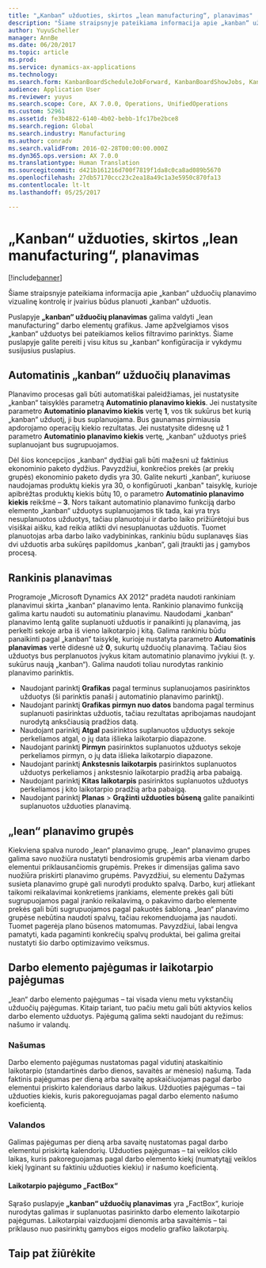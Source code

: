 ```yaml
---
title: "„Kanban“ užduoties, skirtos „lean manufacturing“, planavimas"
description: "Šiame straipsnyje pateikiama informacija apie „kanban“ užduočių planavimo vizualinę kontrolę ir įvairius būdus planuoti „kanban“ užduotis."
author: YuyuScheller
manager: AnnBe
ms.date: 06/20/2017
ms.topic: article
ms.prod: 
ms.service: dynamics-ax-applications
ms.technology: 
ms.search.form: KanbanBoardScheduleJobForward, KanbanBoardShowJobs, KanbanJobSchedulingListPage
audience: Application User
ms.reviewer: yuyus
ms.search.scope: Core, AX 7.0.0, Operations, UnifiedOperations
ms.custom: 52961
ms.assetid: fe3b4822-6140-4b02-bebb-1fc17be2bce8
ms.search.region: Global
ms.search.industry: Manufacturing
ms.author: conradv
ms.search.validFrom: 2016-02-28T00:00:00.000Z
ms.dyn365.ops.version: AX 7.0.0
ms.translationtype: Human Translation
ms.sourcegitcommit: d421b161216d700f7819f1da8c0ca8ad089b5670
ms.openlocfilehash: 27db57170ccc23c2ea18a49c1a3e5950c870fa13
ms.contentlocale: lt-lt
ms.lasthandoff: 05/25/2017

---
```


# <a name="kanban-job-scheduling-for-lean-manufacturing"></a>„Kanban“ užduoties, skirtos „lean manufacturing“, planavimas

[!include[banner](../includes/banner.md)]


Šiame straipsnyje pateikiama informacija apie „kanban“ užduočių planavimo vizualinę kontrolę ir įvairius būdus planuoti „kanban“ užduotis.  

Puslapyje **„kanban“ užduočių planavimas** galima valdyti „lean manufacturing“ darbo elementų grafikus. Jame apžvelgiamos visos „kanban“ užduotys bei pateikiamos kelios filtravimo parinktys. Šiame puslapyje galite pereiti į visu kitus su „kanban“ konfigūracija ir vykdymu susijusius puslapius.

## <a name="automatic-scheduling-of-kanban-jobs"></a>Automatinis „kanban“ užduočių planavimas
Planavimo procesas gali būti automatiškai paleidžiamas, jei nustatysite „kanban“ taisyklės parametrą **Automatinio planavimo kiekis**. Jei nustatysite parametro **Automatinio planavimo kiekis** vertę **1**, vos tik sukūrus bet kurią „kanban“ užduotį, ji bus suplanuojama. Bus gaunamas pirmiausia apdorojamo operacijų kiekio rezultatas. Jei nustatysite didesnę už 1 parametro **Automatinio planavimo kiekis** vertę, „kanban“ užduotys prieš suplanuojant bus sugrupuojamos. 

Dėl šios koncepcijos „kanban“ dydžiai gali būti mažesni už faktinius ekonominio paketo dydžius. Pavyzdžiui, konkrečios prekės (ar prekių grupės) ekonominio paketo dydis yra 30. Galite nekurti „kanban“, kuriuose naudojamas produktų kiekis yra 30, o konfigūruoti „kanban" taisyklę, kurioje apibrėžtas produktų kiekis būtų 10, o parametro **Automatinio planavimo kiekis** reikšmė – **3**. Nors taikant automatinio planavimo funkciją darbo elemento „kanban“ užduotys suplanuojamos tik tada, kai yra trys nesuplanuotos užduotys, tačiau planuotojui ir darbo laiko prižiūrėtojui bus visiškai aišku, kad reikia atlikti dvi nesuplanuotas užduotis. Tuomet planuotojas arba darbo laiko vadybininkas, rankiniu būdu suplanavęs šias dvi užduotis arba sukūręs papildomus „kanban“, gali įtraukti jas į gamybos procesą.

## <a name="manual-scheduling"></a>Rankinis planavimas
Programoje „Microsoft Dynamics AX 2012“ pradėta naudoti rankiniam planavimui skirta „kanban“ planavimo lenta. Rankinio planavimo funkciją galima kartu naudoti su automatiniu planavimu. Naudodami „kanban“ planavimo lentą galite suplanuoti užduotis ir panaikinti jų planavimą, jas perkelti sekoje arba iš vieno laikotarpio į kitą. Galima rankiniu būdu panaikinti pagal „kanban“ taisyklę, kurioje nustatyta parametro **Automatinis planavimas** vertė didesnė už **0**, sukurtų užduočių planavimą. Tačiau šios užduotys bus perplanuotos įvykus kitam automatinio planavimo įvykiui (t. y. sukūrus naują „kanban“). Galima naudoti toliau nurodytas rankinio planavimo parinktis.

-   Naudojant parinktį **Grafikas** pagal terminus suplanuojamos pasirinktos užduotys (ši parinktis panaši į automatinio planavimo parinktį).
-   Naudojant parinktį **Grafikas pirmyn nuo datos** bandoma pagal terminus suplanuoti pasirinktas užduotis, tačiau rezultatas apribojamas naudojant nurodytą anksčiausią pradžios datą.
-   Naudojant parinktį **Atgal** pasirinktos suplanuotos užduotys sekoje perkeliamos atgal, o jų data išlieka laikotarpio diapazone.
-   Naudojant parinktį **Pirmyn** pasirinktos suplanuotos užduotys sekoje perkeliamos pirmyn, o jų data išlieka laikotarpio diapazone.
-   Naudojant parinktį **Ankstesnis laikotarpis** pasirinktos suplanuotos užduotys perkeliamos į ankstesnio laikotarpio pradžią arba pabaigą.
-   Naudojant parinktį **Kitas laikotarpis** pasirinktos suplanuotos užduotys perkeliamos į kito laikotarpio pradžią arba pabaigą.
-   Naudojant parinktį **Planas** &gt; **Grąžinti užduoties būseną** galite panaikinti suplanuotos užduoties planavimą.

## <a name="lean-scheduling-groups"></a>„lean“ planavimo grupės
Kiekviena spalva nurodo „lean“ planavimo grupę. „lean“ planavimo grupes galima savo nuožiūra nustatyti bendrosiomis grupėmis arba vienam darbo elementui priklausančiomis grupėmis. Prekes ir dimensijas galima savo nuožiūra priskirti planavimo grupėms. Pavyzdžiui, su elementu Dažymas susieta planavimo grupė gali nurodyti produkto spalvą. Darbo, kurį atliekant taikomi reikalavimai konkretiems įrankiams, elemente prekės gali būti sugrupuojamos pagal įrankio reikalavimą, o pakavimo darbo elemente prekės gali būti sugrupuojamos pagal pakuotės šabloną. „lean“ planavimo grupėse nebūtina naudoti spalvų, tačiau rekomenduojama jas naudoti. Tuomet pagerėja plano būsenos matomumas. Pavyzdžiui, labai lengva pamatyti, kada pagaminti konkrečių spalvų produktai, bei galima greitai nustatyti šio darbo optimizavimo veiksmus.

## <a name="work-cell-capacity-and-period-capacity"></a>Darbo elemento pajėgumas ir laikotarpio pajėgumas
„lean“ darbo elemento pajėgumas – tai visada vienu metu vykstančių užduočių pajėgumas. Kitaip tariant, tuo pačiu metu gali būti aktyvios kelios darbo elemento užduotys. Pajėgumą galima sekti naudojant du režimus: našumo ir valandų.

### <a name="throughput"></a>Našumas

Darbo elemento pajėgumas nustatomas pagal vidutinį ataskaitinio laikotarpio (standartinės darbo dienos, savaitės ar mėnesio) našumą. Tada faktinis pajėgumas per dieną arba savaitę apskaičiuojamas pagal darbo elementui priskirto kalendoriaus darbo laikus. Užduoties pajėgumas – tai užduoties kiekis, kuris pakoreguojamas pagal darbo elemento našumo koeficientą.

### <a name="hours"></a>Valandos

Galimas pajėgumas per dieną arba savaitę nustatomas pagal darbo elementui priskirtą kalendorių. Užduoties pajėgumas – tai veiklos ciklo laikas, kuris pakoreguojamas pagal darbo elemento kiekį (numatytąjį veiklos kiekį lyginant su faktiniu užduoties kiekiu) ir našumo koeficientą.

#### <a name="period-capacity-factbox"></a>Laikotarpio pajėgumo „FactBox“

Sąrašo puslapyje **„kanban“ užduočių planavimas** yra „FactBox“, kurioje nurodytas galimas ir suplanuotas pasirinkto darbo elemento laikotarpio pajėgumas. Laikotarpiai vaizduojami dienomis arba savaitėmis – tai priklauso nuo pasirinktų gamybos eigos modelio grafiko laikotarpių.

<a name="see-also"></a>Taip pat žiūrėkite
--------




